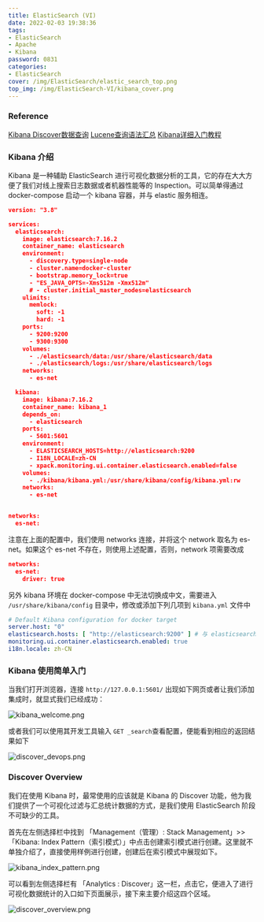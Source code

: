 ```yaml
---
title: ElasticSearch (VI)
date: 2022-02-03 19:38:36
tags:
- ElasticSearch
- Apache
- Kibana
password: 0831
categories:
- ElasticSearch
cover: /img/ElasticSearch/elastic_search_top.png
top_img: /img/ElasticSearch-VI/kibana_cover.png
---
```


### Reference

[Kibana Discover数据查询](https://www.tizi365.com/archives/796.html)
[Lucene查询语法汇总](https://www.cnblogs.com/chenqionghe/p/12501218.html)
[Kibana详细入门教程](https://www.cnblogs.com/chenqionghe/p/12503181.html)

### Kibana 介绍

Kibana 是一种辅助 ElasticSearch 进行可视化数据分析的工具，它的存在大大方便了我们对线上搜索日志数据或者机器性能等的 Inspection。可以简单得通过 docker-compose 启动一个 kibana 容器，并与 elastic 服务相连。

```json
version: "3.8"

services:
  elasticsearch:
    image: elasticsearch:7.16.2
    container_name: elasticsearch
    environment:
      - discovery.type=single-node
      - cluster.name=docker-cluster
      - bootstrap.memory_lock=true
      - "ES_JAVA_OPTS=-Xms512m -Xmx512m"
      # - cluster.initial_master_nodes=elasticsearch
    ulimits:
      memlock:
        soft: -1
        hard: -1
    ports:
      - 9200:9200
      - 9300:9300
    volumes:
      - ./elasticsearch/data:/usr/share/elasticsearch/data
      - ./elasticsearch/logs:/usr/share/elasticsearch/logs
    networks:
      - es-net

  kibana:
    image: kibana:7.16.2
    container_name: kibana_1
    depends_on:
      - elasticsearch
    ports:
      - 5601:5601
    environment:
      - ELASTICSEARCH_HOSTS=http://elasticsearch:9200
      - I18N_LOCALE=zh-CN
      - xpack.monitoring.ui.container.elasticsearch.enabled=false
    volumes:
      - ./kibana/kibana.yml:/usr/share/kibana/config/kibana.yml:rw
    networks:
      - es-net


networks:
  es-net:
```

注意在上面的配置中，我们使用 networks 连接，并将这个 network 取名为 es-net。如果这个 es-net 不存在，则使用上述配置，否则，network 项需要改成

```json
networks:
  es-net: 
    driver: true
```

另外 kibana 环境在 docker-compose 中无法切换成中文，需要进入 `/usr/share/kibana/config` 目录中，修改或添加下列几项到 `kibana.yml` 文件中

```yaml
# Default Kibana configuration for docker target
server.host: "0"
elasticsearch.hosts: [ "http://elasticsearch:9200" ] # 与 elasticsearch 中设定的名字有关
monitoring.ui.container.elasticsearch.enabled: true
i18n.locale: zh-CN
```

### Kibana 使用简单入门

当我们打开浏览器，连接 `http://127.0.0.1:5601/` 出现如下网页或者让我们添加集成时，就显式我们已经成功：

![kibana_welcome.png](https://jason24-zeng.github.io/img/ElasticSearch-VI/kibana_welcome.png)

或者我们可以使用其开发工具输入 `GET _search`查看配置，便能看到相应的返回结果如下

![discover_devops.png](https://jason24-zeng.github.io/img/ElasticSearch-VI/discover_devops.png)

### Discover Overview

我们在使用 Kibana 时，最常使用的应该就是 Kibana 的 Discover 功能，他为我们提供了一个可视化过滤与汇总统计数据的方式，是我们使用 ElasticSearch 阶段不可缺少的工具。

首先在左侧选择栏中找到 「Management（管理）: Stack Management」>> 「Kibana: Index Pattern（索引模式）」中点击创建索引模式进行创建。这里就不单独介绍了，直接使用样例进行创建，创建后在索引模式中展现如下。

![kibana_index_pattern.png](https://jason24-zeng.github.io/img/ElasticSearch-VI/kibana_index_pattern.png)

可以看到左侧选择栏有 「Analytics : Discover」这一栏，点击它，便进入了进行可视化数据统计的入口如下页面展示，接下来主要介绍这四个区域。

![discover_overview.png](https://jason24-zeng.github.io/img/ElasticSearch-VI/discover_overview.png)
